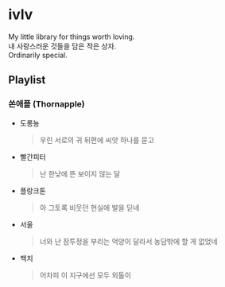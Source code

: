 # ivlv
My little library for things worth loving.  
내 사랑스러운 것들을 담은 작은 상자.  
Ordinarily special.  
## Playlist
### 쏜애플 (Thornapple)
-	도롱뇽 
	> 우린 서로의 귀 뒤편에 씨앗 하나를 묻고
-	빨간피터
	> 난 한낮에 뜬 보이지 않는 달
-	플랑크톤
	> 아 그토록 비웃던 현실에 발을 딛네
-	서울
	> 너와 난 잠투정을 부리는 억양이 달라서 농담밖에 할 게 없었네
- 백치
	> 어차피 이 지구에선 모두 외톨이
